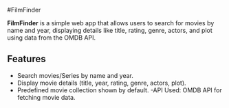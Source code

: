 #FilmFinder

**FilmFinder** is a simple web app that allows users to search for movies by name and year, displaying details like title, rating, genre, actors, and plot using data from the OMDB API.

## Features
- Search movies/Series by name and year.
- Display movie details (title, year, rating, genre, actors, plot).
- Predefined movie collection shown by default.
-API Used:
OMDB API for fetching movie data.
